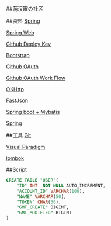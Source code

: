 ##萌汉曜の社区

##资料
[Spring](https://spring.io/guides)

[Spring Web](https://spring.io/guides/gs/serving-web-content/)

[Github Deploy Key](https://developer.github.com/v3/guides/managing-deploy-keys/#deploy-keys)

[Bootstrap](https://v3.bootcss.com/getting-started/)

[Github OAuth](https://developer.github.com/apps/building-oauth-apps/creating-an-oauth-app/)

[Github OAuth Work Flow](https://developer.github.com/apps/building-oauth-apps/authorizing-oauth-apps/)

[OKHttp](https://square.github.io/okhttp/)

[FastJson](https://mvnrepository.com/search?q=fastjson)

[Spring boot + Mybatis](http://mybatis.org/spring-boot-starter/mybatis-spring-boot-autoconfigure/)

[Spring](https://docs.spring.io/spring-boot/docs/2.0.0.RC1/reference/htmlsingle/#boot-features-embedded-database-support)

##工具
[Git](https://git-scm.com/download)

[Visual Paradigm](https://www.visual-paradigm.com/cn/)

[lombok](https://projectlombok.org)

##Script
```sql
CREATE TABLE "USER"(
    "ID" INT  NOT NULL AUTO_INCREMENT,
    "ACCOUNT_ID" VARCHAR(100),
    "NAME" VARCHAR(50),
    "TOKEN" CHAR(36),
    "GMT_CREATE" BIGINT,
    "GMT_MODIFIED" BIGINT
)


```
